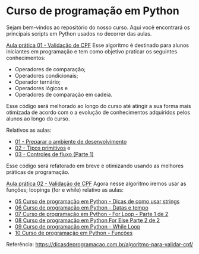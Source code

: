 # Curso de programação em Python

Sejam bem-vindos ao repositório do nosso curso. Aqui você encontrará os principais scripts em Python usados no decorrer das aulas.

[Aula prática 01 - Validação de CPF](https://github.com/flaviofrancisco/curso-programacao-python/tree/main/exercicios/01)
Esse algoritmo é destinado para alunos iniciantes em programação e tem como objetivo praticar os seguintes conhecimentos:
- Operadores de comparação;
- Operadores condicionais;
- Operador ternário;
- Operadores lógicos e
- Operadores de comparação em cadeia.

Esse código será melhorado ao longo do curso até atingir a sua forma mais otimizada de acordo com o a evolução de conhecimentos adquiridos pelos alunos ao longo do curso.

Relativos as aulas:

* [01 - Preparar o ambiente de desenvolvimento](https://www.youtube.com/watch?v=CmA8ep6uBtc&t=1s)
* [02 - Tipos primitivos](https://www.youtube.com/watch?v=Yl8DBM2cIII&t=4s) e
* [03 - Controles de fluxo (Parte 1)](https://www.youtube.com/watch?v=QqlZObFKQ5U&t=609s)

Esse código será refatorado em breve e otimizando usando as melhores práticas de programação.

[Aula prática 02 - Validação de CPF](https://github.com/flaviofrancisco/curso-programacao-python/blob/main/exercicios/01/valida_cpf_02.py)
Agora nesse algoritmo iremos usar as funções; loopings (for e while) relativo as aulas:

* [05 Curso de programação em Python - Dicas de como usar strings](https://www.youtube.com/watch?v=gk8BsUumz9o)
* [06 Curso de programação em Python - Datas e tempo](https://www.youtube.com/watch?v=8ZvPXGof9ok)
* [07 Curso de programação em Python - For Loop - Parte 1 de 2](https://www.youtube.com/watch?v=VaMA29WolKE)
* [08 Curso de programação em Python For Else Parte 2 de 2](https://www.youtube.com/watch?v=KPomxaWrT7A)
* [09 Curso de programação em Python - While Loop](https://www.youtube.com/watch?v=iS2_9stvONM)
* [10 Curso de programação em Python - Funções](https://www.youtube.com/watch?v=J2yIB2LDJeI)


Referência:
https://dicasdeprogramacao.com.br/algoritmo-para-validar-cpf/
